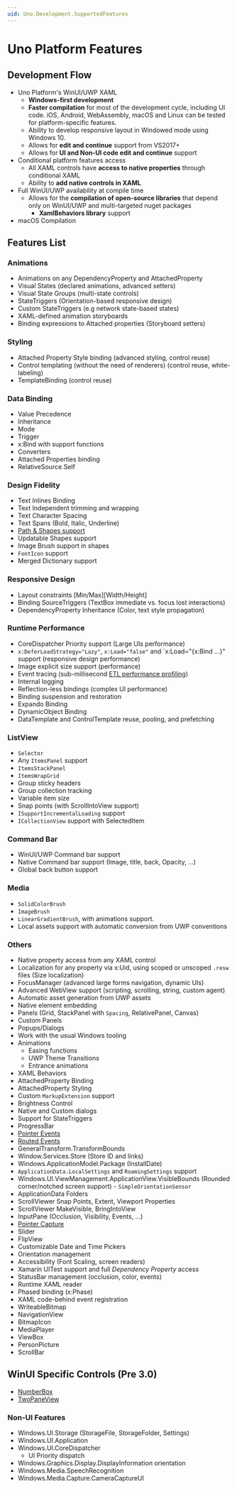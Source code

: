 ```yaml
---
uid: Uno.Development.SupportedFeatures
---
```


# Uno Platform Features

## Development Flow

- Uno Platform's WinUI/UWP XAML
  - **Windows-first development**
  - **Faster compilation** for most of the development cycle, including UI code. iOS, Android, WebAssembly, macOS and Linux can be tested for platform-specific features.
  - Ability to develop responsive layout in Windowed mode using Windows 10.
  - Allows for **edit and continue** support from VS2017+
  - Allows for **UI and Non-UI code edit and continue** support
- Conditional platform features access
  - All XAML controls have **access to native properties** through conditional XAML
  - Ability to **add native controls in XAML**
- Full WinUI/UWP availability at compile time
  - Allows for the **compilation of open-source libraries** that depend only on WinUI/UWP and multi-targeted nuget packages
    - **XamlBehaviors library** support
- macOS Compilation

## Features List

### Animations

- Animations on any DependencyProperty and AttachedProperty
- Visual States (declared animations, advanced setters)
- Visual State Groups (multi-state controls)
- StateTriggers (Orientation-based responsive design)
- Custom StateTriggers (e.g network state-based states)
- XAML-defined animation storyboards
- Binding expressions to Attached properties (Storyboard setters)

### Styling

- Attached Property Style binding (advanced styling, control reuse)
- Control templating (without the need of renderers) (control reuse, white-labeling)
- TemplateBinding  (control reuse)

### Data Binding

- Value Precedence
- Inheritance
- Mode
- Trigger
- x:Bind with support functions
- Converters
- Attached Properties binding
- RelativeSource.Self

### Design Fidelity

- Text Inlines Binding
- Text Independent trimming and wrapping
- Text Character Spacing
- Text Spans (Bold, Italic, Underline)
- [Path & Shapes support](features/shapes-and-brushes.md)
- Updatable Shapes support
- Image Brush support in shapes
- `FontIcon` support
- Merged Dictionary support

### Responsive Design

- Layout constraints \[Min/Max][Width/Height]
- Binding SourceTriggers (TextBox immediate vs. focus lost interactions)
- DependencyProperty Inheritance (Color, text style propagation)

### Runtime Performance

- CoreDispatcher Priority support (Large UIs performance)
- `x:DeferLoadStrategy="Lazy"`, `x:Load="false"` and `x:Load="{x:Bind ...}" support (responsive design performance)
- Image explicit size support (performance)
- Event tracing (sub-millisecond [ETL performance profiling](Assets/diagnostics.PNG))
- Internal logging
- Reflection-less bindings (complex UI performance)
- Binding suspension and restoration
- Expando Binding
- DynamicObject Binding
- DataTemplate and ControlTemplate reuse, pooling, and prefetching

### ListView

- `Selector`
- Any `ItemsPanel` support
- `ItemsStackPanel`
- `ItemsWrapGrid`
- Group sticky headers
- Group collection tracking
- Variable item size
- Snap points (with ScrollIntoView support)
- `ISupportIncrementalLoading` support
- `ICollectionView` support with SelectedItem

### Command Bar

- WinUI/UWP Command bar support
- Native Command bar support (Image, title, back, Opacity, ...)
- Global back button support

### Media

- `SolidColorBrush`
- `ImageBrush`
- `LinearGradientBrush`, with animations support.
- Local assets support with automatic conversion from UWP conventions

### Others

- Native property access from any XAML control
- Localization for any property via x:Uid, using scoped or unscoped `.resw` files (Size localization)
- FocusManager (advanced large forms navigation, dynamic UIs)
- Advanced WebView support (scripting, scrolling, string, custom agent)
- Automatic asset generation from UWP assets
- Native element embedding
- Panels (Grid, StackPanel with `Spacing`, RelativePanel, Canvas)
- Custom Panels
- Popups/Dialogs
- Work with the usual Windows tooling
- Animations
  - Easing functions
  - UWP Theme Transitions
  - Entrance animations
- XAML Behaviors
- AttachedProperty Binding
- AttachedProperty Styling
- Custom `MarkupExtension` support
- Brightness Control
- Native and Custom dialogs
- Support for StateTriggers
- ProgressBar
- [Pointer Events](features/routed-events.md)
- [Routed Events](features/routed-events.md)
- GeneralTransform.TransformBounds
- Window.Services.Store (Store ID and links)
- Windows.ApplicationModel.Package (InstallDate)
- `ApplicationData.LocalSettings` and `RoamingSettings` support
- Windows.UI.ViewManagement.ApplicationView.VisibleBounds (Rounded corner/notched screen support)  - `SimpleOrientationSensor`
- ApplicationData Folders
- ScrollViewer Snap Points, Extent, Viewport Properties
- ScrollViewer MakeVisible, BringIntoView
- InputPane (Occlusion, Visibility, Events, ...)
- [Pointer Capture](features/routed-events.md)
- Slider
- FlipView
- Customizable Date and Time Pickers
- Orientation management
- Accessibility (Font Scaling, screen readers)
- Xamarin UITest support and full _Dependency Property_ access
- StatusBar management (occlusion, color, events)
- Runtime XAML reader
- Phased binding (x:Phase)
- XAML code-behind event registration
- WriteableBitmap
- NavigationView
- BitmapIcon
- MediaPlayer
- ViewBox
- PersonPicture
- ScrollBar

## WinUI Specific Controls (Pre 3.0)

- [NumberBox](https://learn.microsoft.com/uwp/api/microsoft.ui.xaml.controls.numberbox?view=winui-2.3)
- [TwoPaneView](https://learn.microsoft.com/uwp/api/microsoft.ui.xaml.controls.twopaneview?view=winui-2.3)

### Non-UI Features

- Windows.UI.Storage (StorageFile, StorageFolder, Settings)
- Windows.UI.Application
- Windows.UI.CoreDispatcher
  - UI Priority dispatch
- Windows.Graphics.Display.DisplayInformation orientation
- Windows.Media.SpeechRecognition
- Windows.Media.Capture.CameraCaptureUI
